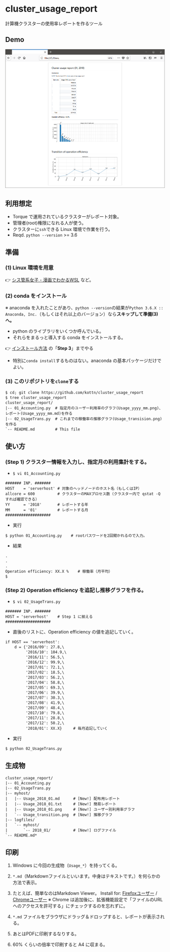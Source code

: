 # cluster_usage_report
計算機クラスターの使用率レポートを作るツール

## Demo
![](./demo.png)

## 利用想定
* Torque で運用されているクラスターがレポート対象。
* 管理者(root)権限になれる人が使う。
* クラスターに`ssh`できる Linux 環境で作業を行う。
* Reqd. `python --version` >= 3.6

## 準備
### (1) Linux 環境を用意
:point_right: [シス管系女子 - 漫画でわかるWSL](http://system-admin-girl.com/comic/begins/sp-wsl/) など。

### (2) conda をインストール
※ anaconda を入れたことがあり、`python --version`の結果が`Python 3.6.X :: Anaconda, Inc.`（もしくはそれ以上のバージョン）なら**スキップして準備(3)へ。**
* python のライブラリをいくつか呼んでいる。
* それらをまるっと導入する conda をインストールする。

:point_right: [インストール方法](https://github.com/kottn/begin_conda) の「**Step 3**」までやる
* 特別に`conda install`するものはない。anaconda の基本パッケージだけでよい。

### (3) このリポジトリを`clone`する
```
$ cd; git clone https://github.com/kottn/cluster_usage_report
$ tree cluster_usage_report
cluster_usage_report/
|-- 01_Accounting.py  # 指定月のユーザー利用率のグラフ(Usage_yyyy_mm.png)、レポート(Usage_yyyy_mm.md)を作る
|-- 02_UsageTrans.py  # これまでの稼働率の推移グラフ(Usage_transision.png)を作る
`-- README.md         # This file
```

## 使い方
### (Step 1) クラスター情報を入力し、指定月の利用集計をする。
* `$ vi 01_Accounting.py`
```
####### INP. #######
HOST    = 'serverhost' # 対象のヘッドノードのホスト名（もしくはIP）
allcore = 600          # クラスターのMAXプロセス数（クラスター内で qstat -Q すれば確認できる）
YY      = '2018'       # レポートする年
MM      = '01'         # レポートする月
####################
```

* 実行
```
$ python 01_Accounting.py    # rootパスワードを2回聞かれるので入力。
```

* 結果
```
.
.
.
Operation efficiency: XX.X %    # 稼働率（月平均）
$
```

### (Step 2) Operation efficiency を追記し推移グラフを作る。
* `$ vi 02_UsageTrans.py`
```
####### INP. #######
HOST = 'serverhost'    # Step 1 に揃える
####################
```

* 直後のリストに、Operation efficiency の値を追記していく。
```
if HOST == 'serverhost':
    d = {'2016/09': 27.8,\
         '2016/10': 104.9,\
         '2016/11': 56.5,\
         '2016/12': 99.9,\
         '2017/01': 72.1,\
         '2017/02': 18.5,\
         '2017/03': 56.2,\
         '2017/04': 58.8,\
         '2017/05': 69.3,\
         '2017/06': 39.9,\
         '2017/07': 30.3,\
         '2017/08': 41.9,\
         '2017/09': 48.4,\
         '2017/10': 79.8,\
         '2017/11': 28.8,\
         '2017/12': 50.2,\
         '2018/01': XX.X}     # 毎月追記していく
```

* 実行
```
$ python 02_UsageTrans.py
```

## 生成物
```
cluster_usage_report/
|-- 01_Accounting.py
|-- 02_UsageTrans.py
|-- myhost/
|   |-- Usage_2018_01.md      # [New!] 配布用レポート
|   |-- Usage_2018_01.txt     # [New!] 簡易レポート
|   |-- Usage_2018_01.png     # [New!] ユーザー別利用率グラフ
|   `-- Usage_transition.png  # [New!] 推移グラフ
|-- logfiles/
|   `-- myhost/
|       `-- 2018_01/          # [New!] ログファイル
`-- README.md*
```

## 印刷
1. Windows に今回の生成物（`Usage_*`）を持ってくる。
1. `*.md`（Markdownファイルといいます。中身はテキストです。）を何らかの方法で表示。
1. たとえば、簡単なのはMarkdown Viewer。
Install for: [Firefoxユーザー](https://addons.mozilla.org/en-US/firefox/addon/markdown-viewer-chrome/) / [Chromeユーザー](https://chrome.google.com/webstore/detail/markdown-viewer/ckkdlimhmcjmikdlpkmbgfkaikojcbjk)
※ Chrome は追加後に、拡張機能設定で「ファイルのURLへのアクセスを許可する」にチェックするのを忘れずに。

1. `*.md` ファイルをブラウザにドラッグ＆ドロップすると、レポートが表示される。
1. あとはPDFに印刷するなりする。
1. 60% くらいの倍率で印刷すると A4 に収まる。
